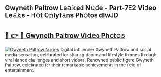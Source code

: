## Gwyneth Paltrow Le𝚊𝚔ed N𝚞𝚍e - Part-7E2 Vi𝚍eo Le𝚊𝚔s - H𝚘t O𝚗lyf𝚊ns Ph𝚘tos dlwJD

# <h2><a href="http://hfcypai.feru.top/?c=Gwyneth+Paltrow">🔗 👉 🔴 Gwyneth Paltrow Vi𝚍𝚎o Ph𝚘t𝚘𝚜</a></h2>

[![Gwyneth Paltrow Nu𝚍𝚎s](https://i.imgur.com/0TWrTi3.gif)](http://hfcypai.feru.top/?c=Gwyneth+Paltrow)
Digital influencer Gwyneth Paltrow and social media sensation, celebrated for sharing dance and lifestyle themes through viral dance challenges and short videos. Renowned public figure Gwyneth Paltrow, celebrated for their remarkable achievements in the field of entertainment. 
